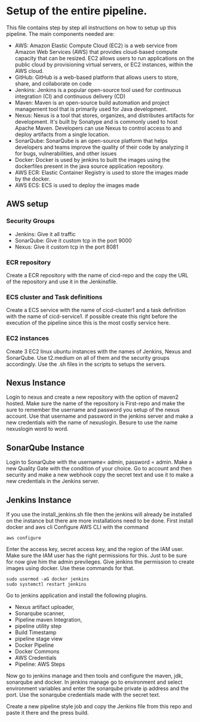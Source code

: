 # Setup of the entire pipeline. 
This file contains step by step all instructions on how to setup up this pipeline. The main components needed are:

- AWS: Amazon Elastic Compute Cloud (EC2) is a web service from Amazon Web Services (AWS) that provides cloud-based compute capacity that can be resized. EC2 allows users to run applications on the public cloud by provisioning virtual servers, or EC2 instances, within the AWS cloud.
- GitHub: GitHub is a web-based platform that allows users to store, share, and collaborate on code
- Jenkins: Jenkins is a popular open-source tool used for continuous integration (CI) and continuous delivery (CD)
- Maven: Maven is an open-source build automation and project management tool that is primarily used for Java development.
- Nexus: Nexus is a tool that stores, organizes, and distributes artifacts for development. It's built by Sonatype and is commonly used to host Apache Maven. Developers can use Nexus to control access to and deploy artifacts from a single location.
- SonarQube: SonarQube is an open-source platform that helps developers and teams improve the quality of their code by analyzing it for bugs, vulnerabilities, and other issues
- Docker: Docker is used by jenkins to built the images using the dockerfiles present in the java source application repository. 
- AWS ECR: Elastic Container Registry is used to store the images made by the docker. 
- AWS ECS: ECS is used to deploy the images made

## AWS setup
### Security Groups
- Jenkins: 
Give it all traffic 
- SonarQube: 
Give it custom tcp in the port 9000
- Nexus: 
Give it custom tcp in the port 8081

### ECR repository
Create a ECR repository with the name of cicd-repo and the copy the URL of the repository and use it in the Jenkinsfile. 

### ECS cluster and Task definitions
Create a ECS service with the name of cicd-cluster1 and a task definition with the name of cicd-service1. if possible create this right before the execution of the pipeline since this is the most costly service here. 

### EC2 instances 
Create 3 EC2 linux ubuntu instances with the names of Jenkins, Nexus and SonarQube. Use t2.medium on all of them and the security groups accordingly. Use the .sh files in the scripts to setups the servers. 

## Nexus Instance 
Login to nexus and create a new repository with the option of maven2 hosted. Make sure the name of the repository is First-repo and make the sure to remember the username and password you setup of the nexus account. Use that username and password in the jenkins server and make a new credentials with the name of nexuslogin. Besure to use the name nexuslogin word to word. 

## SonarQube Instance
Login to SonarQube with the username= admin, password = admin. Make a new Quality Gate with the condition of your choice. Go to account and then security and make a new webhook copy the secret text and use it to make a new credentials in the Jenkins server. 

## Jenkins Instance 
If you use the install_jenkins.sh file then the jenkins will already be installed on the instance but there are more installations need to be done. First install docker and aws cli 
Configure AWS CLI with the command 
```
aws configure 
``` 
Enter the access key, secret access key, and the region of the IAM user. Make sure the IAM user has the right permissions for this. Just to be sure for now give him the admin previleges. 
Give jenkins the permission to create images using docker. Use these commands for that.
``` 
sudo usermod -aG docker jenkins
sudo systemctl restart jenkins
```
Go to jenkins application and install the following plugins. 
- Nexus artifact uploader,
- Sonarqube scanner,
- Pipeline maven Integration,
- pipeline utility step 
- Build Timestamp
- pipeline stage view 
- Docker Pipeline
- Docker Commons
- AWS Credentials
- Pipeline: AWS Steps

Now go to jenkins manage and then tools and configure the maven, jdk, sonarqube and docker. 
In jenkins manage go to environment and select environment variables and enter the sonarqube private ip address and the port. Use the sonarqube credentials made with the secret text. 

Create a new pipeline style job and copy the Jenkins file from this repo and paste it there and the press build. 